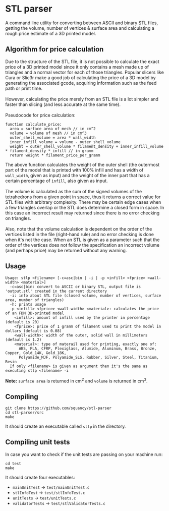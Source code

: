 # STL parser
A command line utility for converting between ASCII and binary STL files, getting the
volume, number of vertices & surface area and calculating a rough price estimate of a 3D
printed model.

## Algorithm for price calculation
Due to the structure of the STL file, it is not possible to calculate the exact price of a 3D
printed model since it only contains a mesh made up of triangles and a normal vector for each
of those triangles. Popular slicers like Cura or Slic3r make a good job of calculating the price of a 3D
model by generating the associated gcode, acquiring information such as the feed path or print
time.<br><br>
However, calculating the price merely from an STL file is a lot simpler and faster than slicing
(and less accurate at the same time).<br><br>
Pseudocode for price calculation:
```
function calculate_price:
  area = surface area of mesh // in cm^2
  volume = volume of mesh // in cm^3
  outer_shell_volume = area * wall_width 
  inner_infill_volume = volume - outer_shell_volume
  weight = outer_shell_volume * filament_density + inner_infill_volume * filament_density * infill // in gramm
  return weight * filament_price_per_gramm
```
The above function calculates the weight of the outer shell (the outermost part of the model
that is printed with 100% infill and has a width of `wall_width`, given as input) and the
weight of the inner part that has a certain percentage of `infill`, also given as
input.<br><br>
The volume is calculated as the sum of the signed volumes of the tetrahedrons from a given
point in space, thus it returns a correct value for STL files with arbitrary complexity.
There may be certain edge cases when a few triangles overlap or the STL does determine a closed
form in space. In this case an incorrect result may returned since there is no
error checking on triangles.<br><br>
Also, note that the volume calculation is dependent on the order of the vertices listed in the
file (right-hand rule) and no error checking is done when it's not the case. When an STL is
given as a parameter such that the order of the vertices does not follow the specification an
incorrect volume (and perhaps price) may be returned without any warning.

## Usage
```
Usage: stlp <filename> [-c=asc|bin | -i | -p <infill> <fprice> <wall-width> <material>]
  -c=asc|bin: convert to ASCII or binary STL, output file is 'output.stl' created in the current directory
  -i: info about STL file (closed volume, number of vertices, surface area, number of triangles)
  -h: prints usage
  -p <infill> <fprice> <wall-width> <material>: calculates the price of an FDM 3D-printed model
    <infill>: amount of infill used by the printer in percentage (default is 20)
    <fprice>: price of 1 gramm of filament used to print the model in dollars (default is 0.08)
    <wall-width>: width of the outer, solid wall in millimeters (default is 1.2)
    <material>: type of materail used for printing, exactly one of:
      ABS, PLA, CFRP, Plexiglass, Alumide, Aluminum, Brass, Bronze, Copper, Gold_14K, Gold_18K,
      Polyamide_MJF, Polyamide_SLS, Rubber, Silver, Steel, Titanium, Resin
  If only <filename> is given as argument then it's the same as executing stlp <filename> -i
```
<b>Note:</b> `surface area` is returned in cm<sup>2</sup> and `volume` is returned in
cm<sup>3</sup>.

## Compiling
```
git clone https://github.com/squancy/stl-parser
cd stl-parser/src
make
```
It should create an executable called `stlp` in the directory.

## Compiling unit tests
In case you want to check if the unit tests are passing on your machine run:
```
cd test
make
```
It should create four executables:
  - `mainUnitTest` -> `test/mainUnitTest.c`
  - `stlInfoTest` -> `test/stlInfoTest.c`
  - `unitTests` -> `test/unitTests.c`
  - `validatorTests` -> `test/stlValidatorTests.c`

